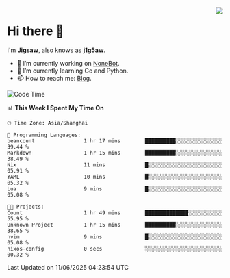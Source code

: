 <a href="#">
  <img align="right" src="https://github-readme-stats.vercel.app/api?username=j1g5awi&count_private=true&show_icons=true&title_color=80070B&text_color=B3B3B3&bg_color=212121&icon_color=80070B" />
</a>

# Hi there 👋

I'm **Jigsaw**, also knows as **j1g5aw**.

- 🔭 I’m currently working on [NoneBot](https://github.com/nonebot).
- 🌱 I’m currently learning Go and Python.
- 📫 How to reach me: [Blog](https://blog.maddestroyer.xyz/).

<!--START_SECTION:waka-->
![Code Time](http://img.shields.io/badge/Code%20Time-1%2C883%20hrs%2013%20mins-blue)

📊 **This Week I Spent My Time On** 

```text
🕑︎ Time Zone: Asia/Shanghai

💬 Programming Languages: 
beancount                1 hr 17 mins        ██████████░░░░░░░░░░░░░░░   39.44 % 
Markdown                 1 hr 15 mins        ██████████░░░░░░░░░░░░░░░   38.49 % 
Nix                      11 mins             █░░░░░░░░░░░░░░░░░░░░░░░░   05.91 % 
YAML                     10 mins             █░░░░░░░░░░░░░░░░░░░░░░░░   05.32 % 
Lua                      9 mins              █░░░░░░░░░░░░░░░░░░░░░░░░   05.08 % 

🐱‍💻 Projects: 
Count                    1 hr 49 mins        ██████████████░░░░░░░░░░░   55.95 % 
Unknown Project          1 hr 15 mins        ██████████░░░░░░░░░░░░░░░   38.65 % 
nvim                     9 mins              █░░░░░░░░░░░░░░░░░░░░░░░░   05.08 % 
nixos-config             0 secs              ░░░░░░░░░░░░░░░░░░░░░░░░░   00.32 % 
```


 Last Updated on 11/06/2025 04:23:54 UTC
<!--END_SECTION:waka-->
